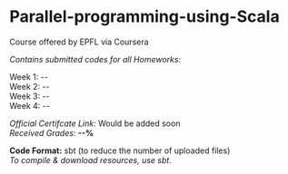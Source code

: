 # Parallel-programming-using-Scala
Course offered by EPFL via Coursera

*Contains submitted codes for all Homeworks:*  

Week 1: --  
Week 2: --  
Week 3: --  
Week 4: --  


*Official Certifcate Link:* Would be added soon  
*Received Grades:* **--%**  

**Code Format:** sbt (to reduce the number of uploaded files)  
*To compile & download resources, use sbt.*  
